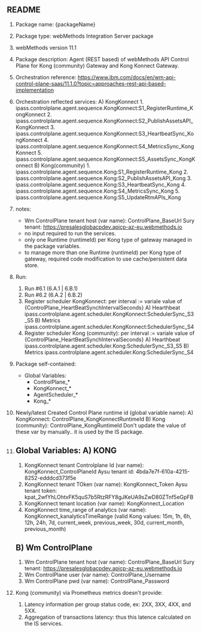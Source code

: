 
README
------

1) Package name:
      {packageName}
2) Package type:
      webMethods Integration Server package
3) webMethods version 11.1
4) Package description:
      Agent (REST based) of webMethods API Control Plane for Kong (community) Gateway and Kong Konnect Gateway.
5) Orchestration reference:
      https://www.ibm.com/docs/en/wm-api-control-plane-saas/11.1.0?topic=approaches-rest-api-based-implementation
6) Orchestration reflected services:
	A) KongKonnect
       1. ipass.controlplane.agent.sequence.KongKonnect:S1_RegisterRuntime_KongKonnect
       2. ipass.controlplane.agent.sequence.KongKonnect:S2_PublishAssetsAPI_KongKonnect
       3. ipass.controlplane.agent.sequence.KongKonnect:S3_HeartbeatSync_KongKonnect
       4. ipass.controlplane.agent.sequence.KongKonnect:S4_MetricsSync_KongKonnect
       5. ipass.controlplane.agent.sequence.KongKonnect:S5_AssetsSync_KongKonnect
	B) Kong(community)
       1. ipass.controlplane.agent.sequence.Kong:S1_RegisterRuntime_Kong
       2. ipass.controlplane.agent.sequence.Kong:S2_PublishAssetsAPI_Kong
       3. ipass.controlplane.agent.sequence.Kong:S3_HeartbeatSync_Kong
       4. ipass.controlplane.agent.sequence.Kong:S4_MetricsSync_Kong
       5. ipass.controlplane.agent.sequence.Kong:S5_UpdateRtmAPIs_Kong
7) notes:
      - Wm ControlPlane tenant host (var name): ControlPlane_BaseUrl
            Sury tenant: https://presalesglobacpdev.apicp-az-eu.webmethods.io
      - no input required to run the services.
      - only one Runtime (runtimeId) per Kong type of gateway managed in the package variables.
      - to manage more than one Runtime (runtimeId) per Kong type of gateway, required code modification to use cache/persistent data store.
8) Run:
	1) Run #6.1 (6.A.1 | 6.B.1)
	2) Run #6.2 (6.A.2 | 6.B.2)
	3) Register scheduler KongKonnect:
		per interval := variale value of {ControlPlane_HeartBeatSynchIntervalSeconds}
		A) Hearthbeat
			ipass.controlplane.agent.scheduler.KongKonnect:SchedulerSync_S3_S5
		B) Metrics
			ipass.controlplane.agent.scheduler.KongKonnect:SchedulerSync_S4
	4) Register scheduler Kong (community):
		per interval := variale value of {ControlPlane_HeartBeatSynchIntervalSeconds}
		A) Hearthbeat
			ipass.controlplane.agent.scheduler.Kong:SchedulerSync_S3_S5
		B) Metrics
			ipass.controlplane.agent.scheduler.Kong:SchedulerSync_S4
9) Package self-contained:
      - Global Variables:
	      - ControlPlane_*
	      - KongKonnect_*
          - AgentScheduler_*
		  - Kong_*
10) Newly/latest Created Control Plane runtime id (global variable name):
		A) KongKonnect: ControlPlane_KongKonnectRuntimeId
		B) Kong (community): ControlPlane_KongRuntimeId
   Don't update the value of these var by manually.. it is used by the IS package.
11) Global Variables:
    A) KONG
    ------
       1. KongKonnect tenant Controlplane Id (var name): KongKonnect_ControlPlaneId
          Aysu tenant id: 4bda7e7f-610a-4215-8252-edddcd373f5e
       2. KongKonnect tenant TOken (var name): KongKonnect_Token
          Aysu tenant token: kpat_2wfYhLOhtxFK5quS7b5RtzRFY8gJKeUA9sZwD80ZTnf5eGpFB
       3. KongKonnect tenant location (var name): KongKonnect_Location
       4. KongKonnect time_range of analytics (var name): KongKonnect_kanalyticsTimeRange
         (valid Kong values: 15m, 1h, 6h, 12h, 24h, 7d, current_week, previous_week, 30d, current_month, previous_month)

    B) Wm ControlPlane
    -----------------
       1. Wm ControlPlane tenant host (var name): ControlPlane_BaseUrl
          Sury tenant: https://presalesglobacpdev.apicp-az-eu.webmethods.io
       2. Wm ControlPlane user (var name): ControlPlane_Username
       3. Wm ControlPlane pwd (var name): ControlPlane_Password
12) Kong (community) via Prometheus metrics doesn't provide:
	1. Latency information per group status code, ex: 2XX, 3XX, 4XX, and 5XX.
	2. Aggregation of transactions latency: thus this latence calculated on the IS services.


